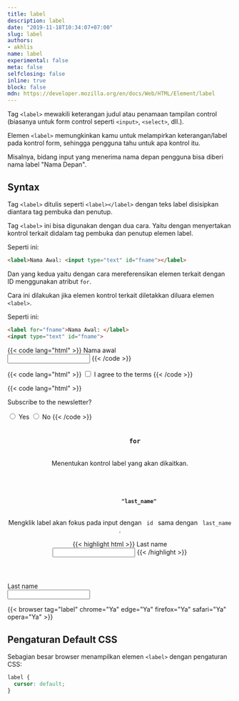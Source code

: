 ```yaml
---
title: label
description: label
date: "2019-11-18T10:34:07+07:00"
slug: label
authors:
- akhlis
name: label
experimental: false
meta: false
selfclosing: false
inline: true
block: false
mdn: https://developer.mozilla.org/en/docs/Web/HTML/Element/label
---
```


Tag `<label>` mewakili keterangan judul atau penamaan tampilan control (biasanya untuk form control seperti `<input>`, `<select>`, dll.).

Elemen `<label>` memungkinkan kamu untuk melampirkan keterangan/label pada kontrol form, sehingga pengguna tahu untuk apa kontrol itu.

Misalnya, bidang input yang menerima nama depan pengguna bisa diberi nama label "Nama Depan".

## Syntax

Tag `<label>` ditulis seperti `<label></label>` dengan teks label disisipkan diantara tag pembuka dan penutup.

Tag `<label>` ini bisa digunakan dengan dua cara. Yaitu dengan menyertakan kontrol terkait didalam tag pembuka dan penutup  elemen label.

Seperti ini:

```html
<label>Nama Awal: <input type="text" id="fname"></label>
```

Dan yang kedua yaitu dengan cara mereferensikan elemen terkait dengan ID menggunakan atribut `for`. 

Cara ini dilakukan jika elemen kontrol terkait diletakkan diluara elemen `<label>`.

Seperti ini:

```html
<label for="fname">Nama Awal: </label>
<input type="text" id="fname">
```

{{< code lang="html" >}}
<label for="first_name">Nama awal</label>
<br>
<input type="text" name="first_name" id="nama_awal">
{{< /code >}}

{{< code lang="html" >}}
<label>
  <input type="checkbox" name="terms">
  I agree to the terms
</label>
{{< /code >}}

{{< code lang="html" >}}
<p>Subscribe to the newsletter?</p>
<label>
  <input type="radio" name="newsletter" value="yes"> Yes
</label>
<label>
  <input type="radio" name="newsletter" value="no"> No
</label>
{{< /code >}}


<article id="label-for" class="attribute">
  <header class="attribute__header">
    <h3 class="attribute__name">
      <code class="tag" data-tooltip="Click to copy" data-clipboard-text="for">
        for
      </code>
    </h3>
    <div class="attribute__description">
      <p>Menentukan kontrol label yang akan dikaitkan.</p>
    </div>
  </header>
  <div class="attribute__values">
    <article id="label-for-last_name" class="value">
      <header class="value__header">
        <h4 class="value__name">
          <code class="tag" data-tooltip="Click to copy for=&quot;last_name&quot;"
            data-clipboard-text="for=&quot;last_name&quot;">
            "last_name"
          </code>
        </h4>
        <div class="value__description">
          <p>Mengklik label akan fokus pada input dengan <code> id </code> sama dengan <code> last_name </code>.</p>
{{< highlight html >}}
<label for="last_name">Last name</label>
<br>
<input type="text" name="last_name" id="last_name">
{{< /highlight >}}
        </div>
      </header>
      <aside class="value__preview">
        <div class="value__output"><label for="last_name">Last name</label>
          <br>
          <input type="text" name="last_name" id="last_name"></div>
      </aside>
    </article>
  </div>
</article>

{{< browser tag="label" chrome="Ya" edge="Ya" firefox="Ya" safari="Ya" opera="Ya" >}}

## Pengaturan Default CSS

Sebagian besar browser menampilkan elemen `<label>` dengan pengaturan CSS:

```css
label {
  cursor: default;
}
```